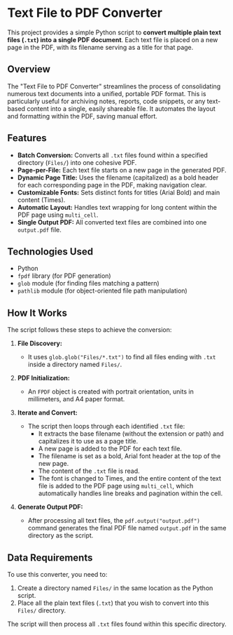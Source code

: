 # Text File to PDF Converter

This project provides a simple Python script to **convert multiple plain text files (`.txt`) into a single PDF document**. Each text file is placed on a new page in the PDF, with its filename serving as a title for that page.

## Overview

The "Text File to PDF Converter" streamlines the process of consolidating numerous text documents into a unified, portable PDF format. This is particularly useful for archiving notes, reports, code snippets, or any text-based content into a single, easily shareable file. It automates the layout and formatting within the PDF, saving manual effort.

## Features

* **Batch Conversion:** Converts all `.txt` files found within a specified directory (`Files/`) into one cohesive PDF.
* **Page-per-File:** Each text file starts on a new page in the generated PDF.
* **Dynamic Page Title:** Uses the filename (capitalized) as a bold header for each corresponding page in the PDF, making navigation clear.
* **Customizable Fonts:** Sets distinct fonts for titles (Arial Bold) and main content (Times).
* **Automatic Layout:** Handles text wrapping for long content within the PDF page using `multi_cell`.
* **Single Output PDF:** All converted text files are combined into one `output.pdf` file.

## Technologies Used

* Python
* `fpdf` library (for PDF generation)
* `glob` module (for finding files matching a pattern)
* `pathlib` module (for object-oriented file path manipulation)

## How It Works

The script follows these steps to achieve the conversion:

1.  **File Discovery:**
    * It uses `glob.glob("Files/*.txt")` to find all files ending with `.txt` inside a directory named `Files/`.

2.  **PDF Initialization:**
    * An `FPDF` object is created with portrait orientation, units in millimeters, and A4 paper format.

3.  **Iterate and Convert:**
    * The script then loops through each identified `.txt` file:
        * It extracts the base filename (without the extension or path) and capitalizes it to use as a page title.
        * A new page is added to the PDF for each text file.
        * The filename is set as a bold, Arial font header at the top of the new page.
        * The content of the `.txt` file is read.
        * The font is changed to Times, and the entire content of the text file is added to the PDF page using `multi_cell`, which automatically handles line breaks and pagination within the cell.

4.  **Generate Output PDF:**
    * After processing all text files, the `pdf.output("output.pdf")` command generates the final PDF file named `output.pdf` in the same directory as the script.

## Data Requirements

To use this converter, you need to:

1.  Create a directory named `Files/` in the same location as the Python script.
2.  Place all the plain text files (`.txt`) that you wish to convert into this `Files/` directory.

The script will then process all `.txt` files found within this specific directory.
